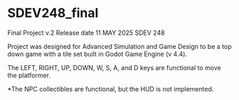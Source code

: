 # SDEV248_final

Final Project v.2
Release date 11 MAY 2025
SDEV 248

Project was designed for Advanced Simulation and Game Design to be a top down game with a tile set built in Godot Game Engine (v 4.4).

The LEFT, RIGHT, UP, DOWN, W, S, A, and D keys are functional to move the platformer.

*The NPC collectibles are functional, but the HUD is not implemented.

